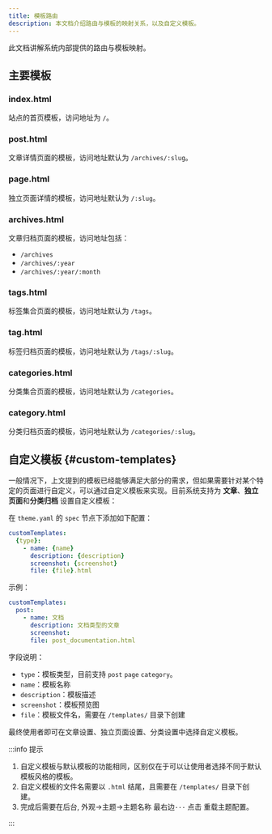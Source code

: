 ```yaml
---
title: 模板路由
description: 本文档介绍路由与模板的映射关系，以及自定义模板。
---
```


此文档讲解系统内部提供的路由与模板映射。

## 主要模板

### index.html

站点的首页模板，访问地址为 `/`。

### post.html

文章详情页面的模板，访问地址默认为 `/archives/:slug`。

### page.html

独立页面详情的模板，访问地址默认为 `/:slug`。

### archives.html

文章归档页面的模板，访问地址包括：

- `/archives`
- `/archives/:year`
- `/archives/:year/:month`

### tags.html

标签集合页面的模板，访问地址默认为 `/tags`。

### tag.html

标签归档页面的模板，访问地址默认为 `/tags/:slug`。

### categories.html

分类集合页面的模板，访问地址默认为 `/categories`。

### category.html

分类归档页面的模板，访问地址默认为 `/categories/:slug`。

## 自定义模板 {#custom-templates}

一般情况下，上文提到的模板已经能够满足大部分的需求，但如果需要针对某个特定的页面进行自定义，可以通过自定义模板来实现。目前系统支持为 **文章**、**独立页面**和**分类归档** 设置自定义模板：

在 `theme.yaml` 的 `spec` 节点下添加如下配置：

```yaml
customTemplates:
  {type}:
    - name: {name}
      description: {description}
      screenshot: {screenshot}
      file: {file}.html
```

示例：

```yaml
customTemplates:
  post:
    - name: 文档
      description: 文档类型的文章
      screenshot: 
      file: post_documentation.html
```

字段说明：

- `type`：模板类型，目前支持 `post` `page` `category`。
- `name`：模板名称
- `description`：模板描述
- `screenshot`：模板预览图
- `file`：模板文件名，需要在 `/templates/` 目录下创建

最终使用者即可在文章设置、独立页面设置、分类设置中选择自定义模板。

:::info 提示

1. 自定义模板与默认模板的功能相同，区别仅在于可以让使用者选择不同于默认模板风格的模板。
2. 自定义模板的文件名需要以 `.html` 结尾，且需要在 `/templates/` 目录下创建。
3. 完成后需要在后台, 外观->主题->主题名称 最右边`···` 点击 重载主题配置。

:::
